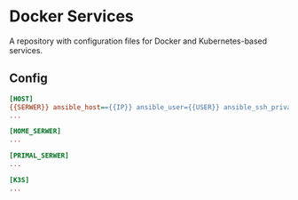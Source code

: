 # Docker Services
A repository with configuration files for Docker and Kubernetes-based services.

## Config

```ini
[HOST]
{{SERWER}} ansible_host=={{IP}} ansible_user={{USER}} ansible_ssh_private_key_file=~/.ssh/id_home_lab
...

[HOME_SERWER]
...

[PRIMAL_SERWER]
...

[K3S]
...

```
